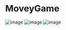 # MoveyGame
![image](https://github.com/user-attachments/assets/24ffc733-1a33-4237-920a-70a30a592cb1)
![image](https://github.com/user-attachments/assets/5247c23e-b393-443a-b4eb-cb6bb3b8d6db)
![image](https://github.com/user-attachments/assets/42ae12b9-244d-4534-adc4-4331711e4a21)
